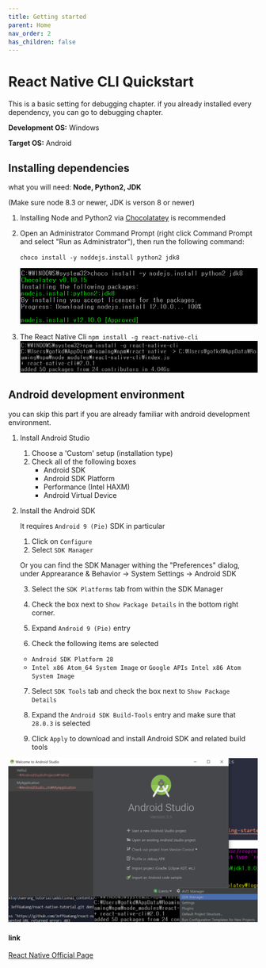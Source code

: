 ```yaml
---
title: Getting started
parent: Home
nav_order: 2
has_children: false
---
```


# React Native CLI Quickstart

This is a basic setting for debugging chapter. if you already installed every dependency, you can go to debugging chapter.

__Development OS:__ Windows

__Target OS:__ Android

## Installing dependencies

what you will need: __Node, Python2, JDK__

(Make sure node 8.3 or newer, JDK is verson 8 or newer)

1. Installing Node and Python2 via [Chocolatatey](https://chocolatey.org/courses/installation/installing?method=installing-chocolatey) is recommended

2. Open an Administrator Command Prompt (right click Command Prompt and select "Run as Administrator"), then run the following command:

    `choco install -y noddejs.install python2 jdk8`

    ![install choco](../screenshots/choco_install.png)

3. The React Native Cli
    `npm install -g react-native-cli`
    ![install reactNativeCli](../screenshots/ReactNativeCliInstall.png)

## Android development environment

you can skip this part if you are already familiar with android development environment.

1. Install Android Studio
    1. Choose a 'Custom' setup (installation type)
    2. Check all of the following boxes
        + Android SDK
        + Android SDK Platform
        + Performance (Intel HAXM)
        + Android Virtual Device

2. Install the Android SDK

    It requires `Android 9 (Pie)` SDK in particular
    1. Click on `Configure`
    2. Select `SDK Manager`

    Or you can find the SDK Manager withing the "Preferences" dialog,
    under Apprearance & Behavior → System Settings → Android SDK

    3. Select the `SDK Platforms` tab from within the SDK Manager
    4. Check the box next to `Show Package Details` in the bottom right corner.

    5. Expand `Android 9 (Pie)` entry
    6. Check the following items are selected
    + `Android SDK Platform 28`
    + `Intel x86 Atom_64 System Image` or `Google APIs Intel x86 Atom System Image`

    7. Select `SDK Tools` tab and check the box next to `Show Package Details`
    8. Expand the `Android SDK Build-Tools` entry and make sure that `28.0.3` is selected

    9. Click `Apply` to download and install Android SDK and related build tools


 
![installAndroidSDK](../screenshots/InstallAndroidSDK.png)



#### link
[React Native Official Page](https://facebook.github.io/react-native/docs/getting-started)